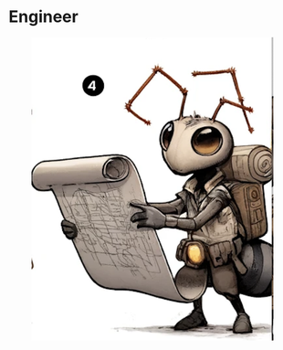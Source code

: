 # Engineer

<figure><img src="../../../.gitbook/assets/image (2).png" alt=""><figcaption></figcaption></figure>
